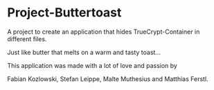 # Project-Buttertoast
A project to create an application that hides TrueCrypt-Container in different files.

Just like butter that melts on a warm and tasty toast...

This application was made with a lot of love and passion by

Fabian Kozlowski, Stefan Leippe, Malte Muthesius and Matthias Ferstl.
